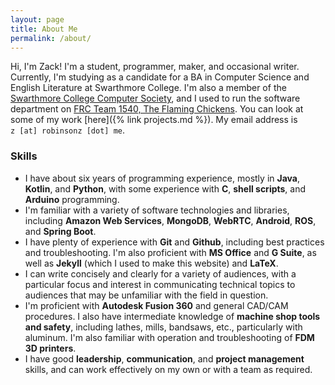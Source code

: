 ```yaml
---
layout: page
title: About Me
permalink: /about/
---
```

Hi, I'm Zack! I'm a student, programmer, maker, and occasional writer. Currently, I'm studying as a candidate for a BA in Computer Science and English Literature at Swarthmore College. I'm also a member of the [Swarthmore College Computer Society](https://www.sccs.swarthmore.edu/), and I used to run the software department on [FRC Team 1540, The Flaming Chickens](https://team1540.org). You can look at some of my work [here]({% link projects.md %}). My email address is `z [at] robinsonz [dot] me`.

### Skills

- I have about six years of programming experience, mostly in **Java**, **Kotlin**, and **Python**, with some experience with **C**, **shell scripts**, and **Arduino** programming. 
- I'm familiar with a variety of software technologies and libraries, including **Amazon Web Services**, **MongoDB**, **WebRTC**, **Android**, **ROS**, and **Spring Boot**.
- I have plenty of experience with **Git** and **Github**, including best practices and troubleshooting. I'm also proficient with **MS Office** and **G Suite**, as well as **Jekyll** (which I used to make this website) and **LaTeX**.
- I can write concisely and clearly for a variety of audiences, with a particular focus and interest in communicating technical topics to audiences that may be unfamiliar with the field in question. 
- I'm proficient with **Autodesk Fusion 360** and general CAD/CAM procedures. I also have intermediate knowledge of **machine shop tools and safety**, including lathes, mills, bandsaws, etc., particularly with aluminum. I'm also familiar with operation and troubleshooting of **FDM 3D printers**.
- I have good **leadership**, **communication**, and **project management** skills, and can work effectively on my own or with a team as required. 


